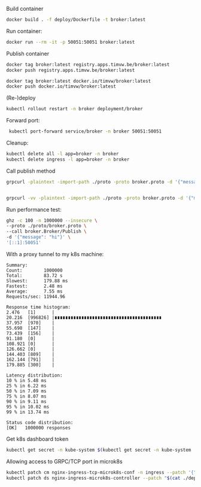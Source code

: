 
Build container

```bash
docker build . -f deploy/Dockerfile -t broker:latest
```

Run container:

```bash
docker run --rm -it -p 50051:50051 broker:latest
```

Publish container

```bash
docker tag broker:latest registry.apps.timvw.be/broker:latest
docker push registry.apps.timvw.be/broker:latest

docker tag broker:latest docker.io/timvw/broker:latest
docker push docker.io/timvw/broker:latest
```

(Re-)deploy

```bash
kubectl rollout restart -n broker deployment/broker
```


Forward port:

```bash
 kubectl port-forward service/broker -n broker 50051:50051
 ```

Cleanup: 

```bash
kubectl delete all -l app=broker -n broker
kubectl delete ingress -l app=broker -n broker
```


Call publish method

```bash
grpcurl -plaintext -import-path ./proto -proto broker.proto -d '{"message": "hi"}' '[::1]:50051'  broker.Broker/Publish


grpcurl -vv -plaintext -import-path ./proto -proto broker.proto -d '{"message": "hi"}' 'broker.apps.timvw.be:50051'  broker.Broker/Publish


```

Run performance test:

```bash
ghz -c 100 -n 1000000 --insecure \
--proto ./proto/broker.proto \
--call broker.Broker/Publish \
-d '{"message": "hi"}' \
'[::1]:50051'
```

With a proxy tunnel to my k8s machine:

```
Summary:
Count:        1000000
Total:        83.72 s
Slowest:      179.88 ms
Fastest:      2.48 ms
Average:      7.55 ms
Requests/sec: 11944.96

Response time histogram:
2.476   [1]      |
20.216  [996826] |∎∎∎∎∎∎∎∎∎∎∎∎∎∎∎∎∎∎∎∎∎∎∎∎∎∎∎∎∎∎∎∎∎∎∎∎∎∎∎∎
37.957  [970]    |
55.698  [147]    |
73.439  [156]    |
91.180  [0]      |
108.921 [0]      |
126.662 [0]      |
144.403 [809]    |
162.144 [791]    |
179.885 [300]    |

Latency distribution:
10 % in 5.48 ms
25 % in 6.22 ms
50 % in 7.09 ms
75 % in 8.07 ms
90 % in 9.11 ms
95 % in 10.02 ms
99 % in 13.74 ms

Status code distribution:
[OK]   1000000 responses 
```

Get k8s dashboard token

```bash
kubectl get secret -n kube-system $(kubectl get secret -n kube-system | grep kubernetes-dashboard-token | awk '{print $1}') -o json | jq -r .data.token | base64  -d | pbcopy
```

Allowing access to GRPC/TCP port in microk8s

```bash
kubectl patch cm nginx-ingress-tcp-microk8s-conf -n ingress --patch '{"data":{"50001":"broker/broker:50001"}}'
kubectl patch ds nginx-ingress-microk8s-controller --patch "$(cat ./deploy/ingress.yml)" -n ingress
```



